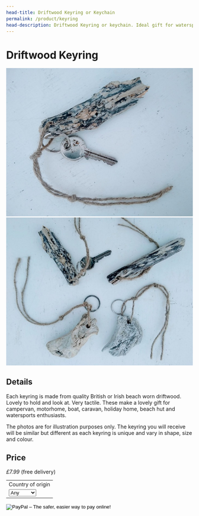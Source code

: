```yaml
---
head-title: Driftwood Keyring or Keychain
permalink: /product/keyring
head-description: Driftwood Keyring or keychain. Ideal gift for watersport enthusiasts or nature lovers.
---
```


# Driftwood Keyring

<div class="row">
  <div class="column">
    <img src="/assets/images/keyring1-680.jpg"
alt="Keyring gift for windsurfers, kite surfers and surfers">
  </div> 
<div class="column">
 <img src="/assets/images/keyring2-680.jpg"
alt="Keyring gift for motorhomes, campervans, caravans, beach huts">
</div> 
<div class="column">

 </div> 
<div class="column">
  
  </div>
 </div>


## Details
Each keyring is made from quality British or Irish beach worn driftwood. Lovely to hold and look at. Very tactile. These make a lovely gift for campervan, motorhome, boat, caravan, holiday home, beach hut and watersports enthusiasts. 

 The photos are for illustration purposes only. The keyring you will receive will be similar but different as each keyring is unique and vary in shape, size and colour.

## Price

_£7.99_ (free delivery)


<form target="paypal" action="https://www.paypal.com/cgi-bin/webscr" method="post">
<input type="hidden" name="cmd" value="_s-xclick">
<input type="hidden" name="hosted_button_id" value="L6VFZ8BTMUF38">
<table>
<tr><td><input type="hidden" name="on0" value="Country">Country of origin</td></tr><tr><td><select name="os0">
	<option value="Any">Any </option>
	<option value="Ireland">Ireland </option>
	<option value="Scotland">Scotland </option>
	<option value="Wales">Wales </option>
	<option value="England">England </option>
</select> </td></tr>
</table>
<input type="image" src="https://www.paypalobjects.com/en_GB/i/btn/btn_cart_LG.gif" border="0" name="submit" alt="PayPal – The safer, easier way to pay online!">
<img alt="" border="0" src="https://www.paypalobjects.com/en_GB/i/scr/pixel.gif" width="1" height="1">
</form>


<!--
### International delivery
Item only available as part of the
international gift bundle
-->
